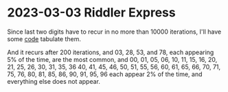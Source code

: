 2023-03-03 Riddler Express
==========================
Since last two digits have to recur in no more than 10000 iterations, I'll
have some [code](20230303x.hs) tabulate them.

And it recurs after 200 iterations, and 03, 28, 53, and 78, each appearing
5% of the time, are the most common, and 00, 01, 05, 06, 10, 11, 15, 16, 20,
21, 25, 26, 30, 31, 35, 36 40, 41, 45, 46, 50, 51, 55, 56, 60, 61, 65, 66,
70, 71, 75, 76, 80, 81, 85, 86, 90, 91, 95, 96 each appear 2% of the time, and
everything else does not appear.
